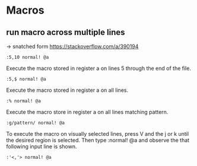 # Macros

## run macro across multiple lines
 -> snatched form https://stackoverflow.com/a/390194

```
:5,10 normal! @a
```

Execute the macro stored in register a on lines 5 through the end of the file.

```
:5,$ normal! @a
```

Execute the macro stored in register a on all lines.

```
:% normal! @a
```

Execute the macro store in register a on all lines matching pattern.

```
:g/pattern/ normal! @a
```

To execute the macro on visually selected lines, press V and the j or k until the desired region is selected. Then type :normal! @a and observe the that following input line is shown.

```
:'<,'> normal! @a
```
